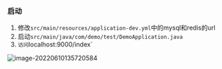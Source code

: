 ### 启动 
1. 修改`src/main/resources/application-dev.yml`中的mysql和redis的url
2. 启动`src/main/java/com/demo/test/DemoApplication.java`
3. `访问`localhost:9000/index`

![image-20220610135720584](https://shaem-image.oss-cn-hangzhou.aliyuncs.com/imgimage-20220610135720584.png)
